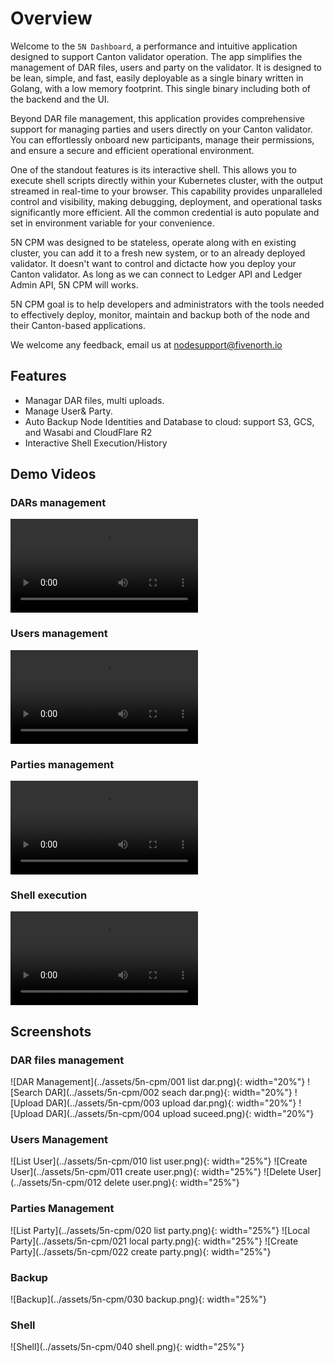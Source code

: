 # Overview

Welcome to the `5N Dashboard`, a performance and intuitive application designed to support Canton validator operation. The app simplifies the management of DAR files, users and party on the validator. It is designed to be lean, simple, and fast, easily deployable as a single binary written in Golang, with a low memory footprint. This single binary including both of the backend and the UI.

Beyond DAR file management, this application provides comprehensive support for managing parties and users directly on your Canton validator. You can effortlessly onboard new participants, manage their permissions, and ensure a secure and efficient operational environment.

One of the standout features is its interactive shell. This allows you to execute shell scripts directly within your Kubernetes cluster, with the output streamed in real-time to your browser. This capability provides unparalleled control and visibility, making debugging, deployment, and operational tasks significantly more efficient. All the common credential is auto populate and set in environment variable for your convenience.

5N CPM was designed to be stateless, operate along with en existing cluster, you can add it to a fresh new system, or to an already deployed validator. It doesn't want to control and dictacte how you deploy your Canton validator. As long as we can connect to Ledger API and Ledger Admin API, 5N CPM will works.

5N CPM goal is to help developers and administrators with the tools needed to effectively deploy, monitor, maintain and backup both of the node and their Canton-based applications.

We welcome any feedback, email us at nodesupport@fivenorth.io

## Features

- Managar DAR files, multi uploads.
- Manage User&amp; Party.
- Auto Backup Node Identities and Database to cloud: support S3, GCS, and Wasabi and CloudFlare R2
- Interactive Shell Execution/History

## Demo Videos

### DARs management

<video controls>
  <source src="/assets/5n-cpm/2025-06-26 23-53-38 dar.mp4" type="video/mp4">
  Your browser does not support the video tag.
</video>

### Users management

<video controls>
  <source src="/assets/5n-cpm/2025-06-26 23-20-29 user.mp4" type="video/mp4">
  Your browser does not support the video tag.
</video>

### Parties management

<video controls>
  <source src="/assets/5n-cpm/2025-06-27 00-04-28.mp4" type="video/mp4">
  Your browser does not support the video tag.
</video>

### Shell execution

<video controls>
  <source src="/assets/5n-cpm/2025-06-27 00-17-44.mp4" type="video/mp4">
  Your browser does not support the video tag.
</video>

## Screenshots

### DAR files management

![DAR Management](../assets/5n-cpm/001 list dar.png){: width="20%"} ![Search DAR](../assets/5n-cpm/002 seach dar.png){: width="20%"} ![Upload DAR](../assets/5n-cpm/003 upload dar.png){: width="20%"} ![Upload DAR](../assets/5n-cpm/004 upload suceed.png){: width="20%"}

### Users Management
![List User](../assets/5n-cpm/010 list user.png){: width="25%"} ![Create User](../assets/5n-cpm/011 create user.png){: width="25%"} ![Delete User](../assets/5n-cpm/012 delete user.png){: width="25%"}


### Parties Management

![List Party](../assets/5n-cpm/020 list party.png){: width="25%"} ![Local Party](../assets/5n-cpm/021 local party.png){: width="25%"} ![Create Party](../assets/5n-cpm/022 create party.png){: width="25%"} 

### Backup

![Backup](../assets/5n-cpm/030 backup.png){: width="25%"}

### Shell

![Shell](../assets/5n-cpm/040 shell.png){: width="25%"}



